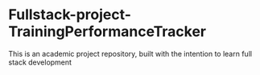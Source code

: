 # Fullstack-project-TrainingPerformanceTracker
This is an academic project repository, built with the intention to learn full stack development
